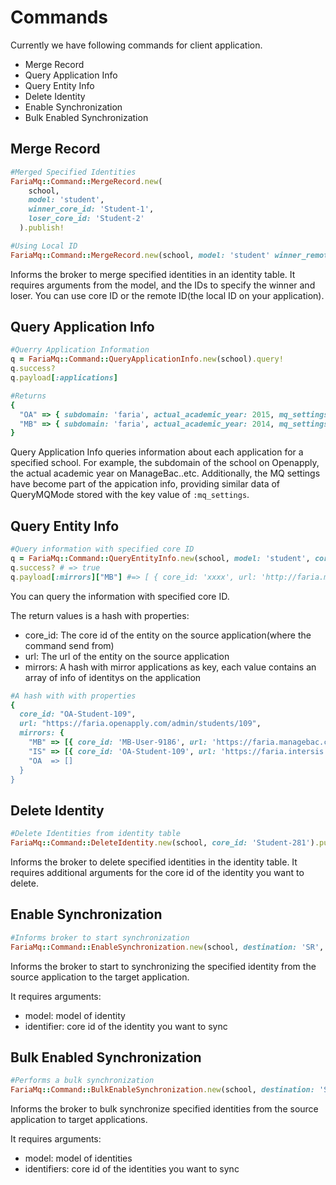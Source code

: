 # Commands

Currently we have following commands for client application.

- Merge Record
- Query Application Info
- Query Entity Info
- Delete Identity
- Enable Synchronization
- Bulk Enabled Synchronization


## Merge Record
```ruby
#Merged Specified Identities
FariaMq::Command::MergeRecord.new(
    school, 
    model: 'student',
    winner_core_id: 'Student-1', 
    loser_core_id: 'Student-2'
  ).publish!
```

```ruby
#Using Local ID
FariaMq::Command::MergeRecord.new(school, model: 'student' winner_remote_id: '9182736', loser_remote_id: '2812746').publish!

```
Informs the broker to merge specified identities in an identity table. It requires arguments from the model, and the IDs to specify the winner and loser. You can use core ID or the remote ID(the local ID on your application).

## Query Application Info

```ruby
#Querry Application Information
q = FariaMq::Command::QueryApplicationInfo.new(school).query! 
q.success?
q.payload[:applications]

```

```ruby
#Returns
{
  "OA" => { subdomain: 'faria', actual_academic_year: 2015, mq_settings: { enabled: true, mode: "PCUD" } },
  "MB" => { subdomain: 'faria', actual_academic_year: 2014, mq_settings: { enabled: true, mode: "P" } }
}

```

Query Application Info queries information about each application for a specified school. For example, the subdomain of the school on Openapply, the actual academic year on ManageBac..etc. Additionally, the MQ settings have become part of the appication info, providing similar data of QueryMQMode stored with the key value of `:mq_settings`.


## Query Entity Info
```ruby
#Query information with specified core ID
q = FariaMq::Command::QueryEntityInfo.new(school, model: 'student', core_id: 'OA-Student-109').query!
q.success? # => true
q.payload[:mirrors]["MB"] #=> [ { core_id: 'xxxx', url: 'http://faria.managebac.com/user/9186' } ]

```
You can query the information with specified core ID.

The return values is a hash with properties:

- core_id: The core id of the entity on the source application(where the command send from)
- url: The url of the entity on the source application
- mirrors: A hash with mirror applications as key, each value contains an array of info of identitys on the application

```ruby
#A hash with with properties
{
  core_id: "OA-Student-109",
  url: "https://faria.openapply.com/admin/students/109",
  mirrors: {
    "MB" => [{ core_id: 'MB-User-9186', url: 'https://faria.managebac.com/user/9186' }],
    "IS" => [{ core_id: 'OA-Student-109', url: 'https://faria.intersis.com/students/5241'}],
    "OA  => []
  }
}

```

## Delete Identity

```ruby
#Delete Identities from identity table
FariaMq::Command::DeleteIdentity.new(school, core_id: 'Student-281').publish!

```
Informs the broker to delete specified identities in the identity table. It requires additional arguments for the core id of the identity you want to delete.

## Enable Synchronization

```ruby
#Informs broker to start synchronization
FariaMq::Command::EnableSynchronization.new(school, destination: 'SR', model: 'student', identifier: 'Student-281').query!

```
Informs the broker to start to synchronizing the specified identity from the source application to the target application.

It requires arguments:

- model: model of identity
- identifier: core id of the identity you want to sync

## Bulk Enabled Synchronization

```ruby
#Performs a bulk synchronization
FariaMq::Command::BulkEnableSynchronization.new(school, destination: 'SR', model: 'student', identifiers: ['Student-281', 'Student-282']).publish!

```
Informs the broker to bulk synchronize specified identities from the source application to target applications.

It requires arguments:

- model: model of identities
- identifiers: core id of the identities you want to sync